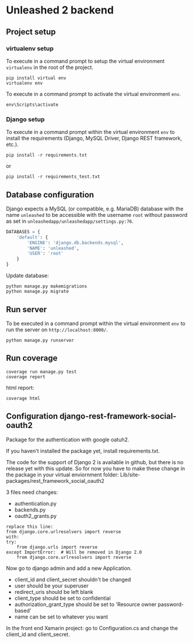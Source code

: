 # Unleashed 2 backend

## Project setup

### virtualenv setup
To execute in a command prompt to setup the virtual environment ```virtualenv``` in the root of the project.

```
pip install virtual env
virtualenv env
```

To execute in a command prompt to activate the virtual environment ```env```.
```
env\Scripts\activate
```

### Django setup
To execute in a command prompt within the virtual environment ```env``` to install the requirements (Django, MySQL Driver, Django REST framework, etc.).

```
pip install -r requirements.txt
```

or

```
pip install -r requirements_test.txt
```

## Database configuration
Django expects a MySQL (or compatible, e.g. MariaDB) database with the name ```unleashed``` to be accessible with the username ```root``` without password as set in ```unleashedapp/unleashedapp/settings.py:76```.
```py
DATABASES = {
    'default': {
        'ENGINE': 'django.db.backends.mysql',
        'NAME': 'unleashed',
        'USER': 'root'
    }
}
```

Update database:
```
python manage.py makemigrations
python manage.py migrate
```

## Run server
To be executed in a command prompt within the virtual environment ```env``` to run the server on ```http://localhost:8000/```.

```
python manage.py runserver
```

## Run coverage
```
coverage run manage.py test
coverage report
```

html report:
```
coverage html
```

## Configuration django-rest-framework-social-oauth2
Package for the authentication with google oatuh2.

If you haven't installed the package yet, install requirements.txt.

The code for the support of Django 2 is available in github, but there is no release yet with this update. So for now you have to make these change in the package in your virtual enviornment folder:
Lib/site-packages/rest_framework_social_oauth2 

3 files need changes:
* authentication.py
* backends.py
* oauth2_grants.py
```
replace this line: 
from django.core.urlresolvers import reverse
with:
try:
    from django.urls import reverse
except ImportError:  # Will be removed in Django 2.0
    from django.core.urlresolvers import reverse
```

Now go to django admin and add a new Application.
* client_id and client_secret shouldn't be changed
* user should be your superuser
* redirect_uris should be left blank
* client_type should be set to confidential
* authorization_grant_type should be set to 'Resource owner password-based'
* name can be set to whatever you want

In the front end Xamarin project: go to Configuration.cs and change the client_id and client_secret.
